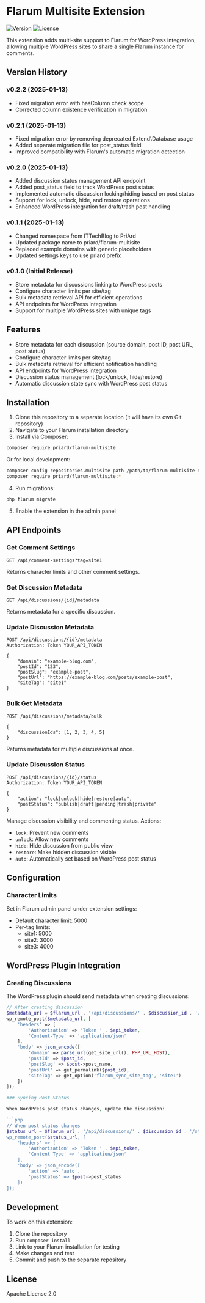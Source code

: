 # Flarum Multisite Extension

[![Version](https://img.shields.io/badge/version-0.2.2-blue.svg)](https://github.com/priard/flarum-multisite-extension/releases)
[![License](https://img.shields.io/badge/license-Apache%202.0-green.svg)](LICENSE)

This extension adds multi-site support to Flarum for WordPress integration, allowing multiple WordPress sites to share a single Flarum instance for comments.

## Version History

### v0.2.2 (2025-01-13)
- Fixed migration error with hasColumn check scope
- Corrected column existence verification in migration

### v0.2.1 (2025-01-13)
- Fixed migration error by removing deprecated Extend\Database usage
- Added separate migration file for post_status field
- Improved compatibility with Flarum's automatic migration detection

### v0.2.0 (2025-01-13)
- Added discussion status management API endpoint
- Added post_status field to track WordPress post status
- Implemented automatic discussion locking/hiding based on post status
- Support for lock, unlock, hide, and restore operations
- Enhanced WordPress integration for draft/trash post handling

### v0.1.1 (2025-01-13)
- Changed namespace from ITTechBlog to PriArd
- Updated package name to priard/flarum-multisite
- Replaced example domains with generic placeholders
- Updated settings keys to use priard prefix

### v0.1.0 (Initial Release)
- Store metadata for discussions linking to WordPress posts
- Configure character limits per site/tag
- Bulk metadata retrieval API for efficient operations
- API endpoints for WordPress integration
- Support for multiple WordPress sites with unique tags

## Features

- Store metadata for each discussion (source domain, post ID, post URL, post status)
- Configure character limits per site/tag
- Bulk metadata retrieval for efficient notification handling
- API endpoints for WordPress integration
- Discussion status management (lock/unlock, hide/restore)
- Automatic discussion state sync with WordPress post status

## Installation

1. Clone this repository to a separate location (it will have its own Git repository)
2. Navigate to your Flarum installation directory
3. Install via Composer:

```bash
composer require priard/flarum-multisite
```

Or for local development:

```bash
composer config repositories.multisite path /path/to/flarum-multisite-extension
composer require priard/flarum-multisite:*
```

4. Run migrations:

```bash
php flarum migrate
```

5. Enable the extension in the admin panel

## API Endpoints

### Get Comment Settings

```
GET /api/comment-settings?tag=site1
```

Returns character limits and other comment settings.

### Get Discussion Metadata

```
GET /api/discussions/{id}/metadata
```

Returns metadata for a specific discussion.

### Update Discussion Metadata

```
POST /api/discussions/{id}/metadata
Authorization: Token YOUR_API_TOKEN

{
    "domain": "example-blog.com",
    "postId": "123",
    "postSlug": "example-post",
    "postUrl": "https://example-blog.com/posts/example-post",
    "siteTag": "site1"
}
```

### Bulk Get Metadata

```
POST /api/discussions/metadata/bulk

{
    "discussionIds": [1, 2, 3, 4, 5]
}
```

Returns metadata for multiple discussions at once.

### Update Discussion Status

```
POST /api/discussions/{id}/status
Authorization: Token YOUR_API_TOKEN

{
    "action": "lock|unlock|hide|restore|auto",
    "postStatus": "publish|draft|pending|trash|private"
}
```

Manage discussion visibility and commenting status. Actions:
- `lock`: Prevent new comments
- `unlock`: Allow new comments
- `hide`: Hide discussion from public view
- `restore`: Make hidden discussion visible
- `auto`: Automatically set based on WordPress post status

## Configuration

### Character Limits

Set in Flarum admin panel under extension settings:

- Default character limit: 5000
- Per-tag limits:
  - site1: 5000
  - site2: 3000
  - site3: 4000

## WordPress Plugin Integration

### Creating Discussions

The WordPress plugin should send metadata when creating discussions:

```php
// After creating discussion
$metadata_url = $flarum_url . '/api/discussions/' . $discussion_id . '/metadata';
wp_remote_post($metadata_url, [
    'headers' => [
        'Authorization' => 'Token ' . $api_token,
        'Content-Type' => 'application/json'
    ],
    'body' => json_encode([
        'domain' => parse_url(get_site_url(), PHP_URL_HOST),
        'postId' => $post_id,
        'postSlug' => $post->post_name,
        'postUrl' => get_permalink($post_id),
        'siteTag' => get_option('flarum_sync_site_tag', 'site1')
    ])
]);

### Syncing Post Status

When WordPress post status changes, update the discussion:

```php
// When post status changes
$status_url = $flarum_url . '/api/discussions/' . $discussion_id . '/status';
wp_remote_post($status_url, [
    'headers' => [
        'Authorization' => 'Token ' . $api_token,
        'Content-Type' => 'application/json'
    ],
    'body' => json_encode([
        'action' => 'auto',
        'postStatus' => $post->post_status
    ])
]);
```

## Development

To work on this extension:

1. Clone the repository
2. Run `composer install`
3. Link to your Flarum installation for testing
4. Make changes and test
5. Commit and push to the separate repository

## License

Apache License 2.0
